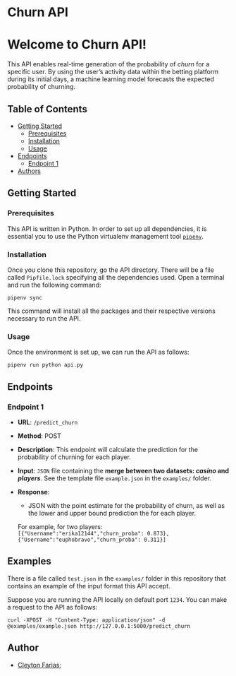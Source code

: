 # Churn API

# Welcome to Churn API!

This API enables real-time generation of the probability of *churn* for
a specific user. By using the user’s activity data within the betting
platform during its initial days, a machine learning model forecasts the
expected probability of churning.

## Table of Contents

- [Getting Started](#getting-started)
  - [Prerequisites](#prerequisites)
  - [Installation](#installation)
  - [Usage](#usage)
- [Endpoints](#endpoints)
  - [Endpoint 1](#endpoint-1)
- [Authors](#authors)

## Getting Started <a name="getting-started"></a>

### Prerequisites <a name="prerequisites"></a>

This API is written in Python. In order to set up all dependencies, it
is essential you to use the Python virtualenv management tool
[`pipenv`](https://pipenv.pypa.io/en/latest/).

### Installation <a name="installation"></a>

Once you clone this repository, go the API directory. There will be a
file called `Pipfile.lock` specifying all the dependencies used. Open a
terminal and run the following command:

    pipenv sync

This command will install all the packages and their respective versions
necessary to run the API.

### Usage <a name="usage"></a>

Once the environment is set up, we can run the API as follows:

    pipenv run python api.py

## Endpoints <a name="endpoints"></a>

### Endpoint 1 <a name="endpoint-1"></a>

- **URL**: `/predict_churn`

- **Method**: POST

- **Description**: This endpoint will calculate the prediction for the
  probability of churning for each player.

- **Input**: `JSON` file containing the **merge between two datasets:
  *casino* and *players***. See the template file `example.json` in the
  `examples/` folder.

- **Response**:

  - JSON with the point estimate for the probability of churn, as well
    as the lower and upper bound prediction the for each player.

  For example, for two players:
  `[{"Username":"erika12144","churn_proba": 0.873},{"Username":"euphobravo","churn_proba": 0.311}]`

## Examples <a name="examples"></a>

There is a file called `test.json` in the `examples/` folder in this
repository that contains an example of the input format this API accept.

Suppose you are running the API locally on default port `1234`. You can
make a request to the API as follows:

    curl -XPOST -H "Content-Type: application/json" -d @examples/example.json http://127.0.0.1:5000/predict_churn

## Author <a name="authors"></a>

- [Cleyton Farias](mailto:cleytonfarias@outlook.com "e-mail");
